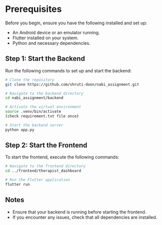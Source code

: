# Prerequisites

Before you begin, ensure you have the following installed and set up:
- An Android device or an emulator running.
- Flutter installed on your system.
- Python and necessary dependencies.

## Step 1: Start the Backend

Run the following commands to set up and start the backend:

```sh
# Clone the repository
git clone https://github.com/shruti-doon/nabi_assignment.git

# Navigate to the backend directory
cd nabi_assignment/backend

# Activate the virtual environment
source .venv/bin/activate
(check requirement.txt file once)

# Start the backend server
python app.py
```

## Step 2: Start the Frontend

To start the frontend, execute the following commands:

```sh
# Navigate to the frontend directory
cd ../frontend/therapist_dashboard

# Run the Flutter application
flutter run
```

## Notes
- Ensure that your backend is running before starting the frontend.
- If you encounter any issues, check that all dependencies are installed.



